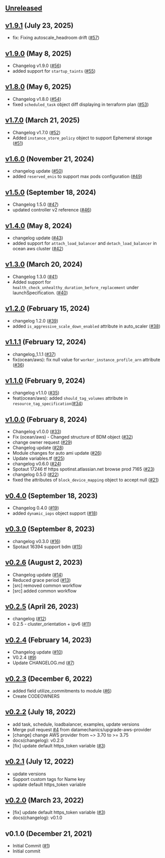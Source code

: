 <a name="unreleased"></a>
## [Unreleased]

  
  
<a name="v1.9.1"></a>
## [v1.9.1] (July 23, 2025)

  - fix: Fixing autoscale_headroom drift ([#57](https://github.com/spotinst/terraform-spotinst-ocean-aws-k8s/issues/57))
  
  
<a name="v1.9.0"></a>
## [v1.9.0] (May 8, 2025)

  - Changelog v1.9.0 ([#56](https://github.com/spotinst/terraform-spotinst-ocean-aws-k8s/issues/56))
  - added support for `startup_taints` ([#55](https://github.com/spotinst/terraform-spotinst-ocean-aws-k8s/issues/55))
  
  
<a name="v1.8.0"></a>
## [v1.8.0] (May 6, 2025)

  - Changelog v1.8.0 ([#54](https://github.com/spotinst/terraform-spotinst-ocean-aws-k8s/issues/54))
  - fixed `scheduled_task` object diff displaying in terraform plan ([#53](https://github.com/spotinst/terraform-spotinst-ocean-aws-k8s/issues/53))
  
  
<a name="v1.7.0"></a>
## [v1.7.0] (March 21, 2025)

  - Changelog v1.7.0 ([#52](https://github.com/spotinst/terraform-spotinst-ocean-aws-k8s/issues/52))
  - Added `instance_store_policy` object to support Ephemeral storage ([#51](https://github.com/spotinst/terraform-spotinst-ocean-aws-k8s/issues/51))
  
  
<a name="v1.6.0"></a>
## [v1.6.0] (November 21, 2024)

  - changelog update ([#50](https://github.com/spotinst/terraform-spotinst-ocean-aws-k8s/issues/50))
  - added `reserved_enis` to support max pods configuration ([#49](https://github.com/spotinst/terraform-spotinst-ocean-aws-k8s/issues/49))
  
  
<a name="v1.5.0"></a>
## [v1.5.0] (September 18, 2024)

  - Changelog 1.5.0 ([#47](https://github.com/spotinst/terraform-spotinst-ocean-aws-k8s/issues/47))
  - updated controller v2 reference ([#46](https://github.com/spotinst/terraform-spotinst-ocean-aws-k8s/issues/46))
  
  
<a name="v1.4.0"></a>
## [v1.4.0] (May 8, 2024)

  - changelog update ([#43](https://github.com/spotinst/terraform-spotinst-ocean-aws-k8s/issues/43))
  - added support for `attach_load_balancer` and `detach_load_balancer` in ocean aws cluster ([#42](https://github.com/spotinst/terraform-spotinst-ocean-aws-k8s/issues/42))
  
  
<a name="v1.3.0"></a>
## [v1.3.0] (March 20, 2024)

  - Changelog 1.3.0 ([#41](https://github.com/spotinst/terraform-spotinst-ocean-aws-k8s/issues/41))
  - Added support for `health_check_unhealthy_duration_before_replacement` under launchSpecification. ([#40](https://github.com/spotinst/terraform-spotinst-ocean-aws-k8s/issues/40))
  
  
<a name="v1.2.0"></a>
## [v1.2.0] (February 15, 2024)

  - changelog 1.2.0 ([#39](https://github.com/spotinst/terraform-spotinst-ocean-aws-k8s/issues/39))
  - added `is_aggressive_scale_down_enabled` attribute in auto_scaler ([#38](https://github.com/spotinst/terraform-spotinst-ocean-aws-k8s/issues/38))
  
  
<a name="v1.1.1"></a>
## [v1.1.1] (February 12, 2024)

  - changelog_1.1.1 ([#37](https://github.com/spotinst/terraform-spotinst-ocean-aws-k8s/issues/37))
  - fix(ocean/aws): fix null value for `worker_instance_profile_arn` attribute ([#36](https://github.com/spotinst/terraform-spotinst-ocean-aws-k8s/issues/36))
  
  
<a name="v1.1.0"></a>
## [v1.1.0] (February 9, 2024)

  - changelog v1.1.0 ([#35](https://github.com/spotinst/terraform-spotinst-ocean-aws-k8s/issues/35))
  - feat(ocean/aws): added `should_tag_volumes` attribute in `resource_tag_specification`([#34](https://github.com/spotinst/terraform-spotinst-ocean-aws-k8s/issues/34))
  
  
<a name="v1.0.0"></a>
## [v1.0.0] (February 8, 2024)

  - Changelog v1.0.0 ([#33](https://github.com/spotinst/terraform-spotinst-ocean-aws-k8s/issues/33))
  - Fix (ocean/aws) - Changed structure of BDM object ([#32](https://github.com/spotinst/terraform-spotinst-ocean-aws-k8s/issues/32))
  - change owner request ([#29](https://github.com/spotinst/terraform-spotinst-ocean-aws-k8s/issues/29))
  - Changelog update ([#28](https://github.com/spotinst/terraform-spotinst-ocean-aws-k8s/issues/28))
  - Module changes for auto ami update ([#26](https://github.com/spotinst/terraform-spotinst-ocean-aws-k8s/issues/26))
  - Update variables.tf ([#25](https://github.com/spotinst/terraform-spotinst-ocean-aws-k8s/issues/25))
  - changelog v0.6.0 ([#24](https://github.com/spotinst/terraform-spotinst-ocean-aws-k8s/issues/24))
  - Spotaut 17246 tf https spotinst.atlassian.net browse prod 7165 ([#23](https://github.com/spotinst/terraform-spotinst-ocean-aws-k8s/issues/23))
  - changelog 0.5.0 ([#22](https://github.com/spotinst/terraform-spotinst-ocean-aws-k8s/issues/22))
  - fixed the attributes of `block_device_mapping` object to accept null ([#21](https://github.com/spotinst/terraform-spotinst-ocean-aws-k8s/issues/21))
  
  
<a name="v0.4.0"></a>
## [v0.4.0] (September 18, 2023)

  - Changelog 0.4.0 ([#19](https://github.com/spotinst/terraform-spotinst-ocean-aws-k8s/issues/19))
  - added `dynamic_iops` object support ([#18](https://github.com/spotinst/terraform-spotinst-ocean-aws-k8s/issues/18))
  
  
<a name="v0.3.0"></a>
## [v0.3.0] (September 8, 2023)

  - changelog v0.3.0 ([#16](https://github.com/spotinst/terraform-spotinst-ocean-aws-k8s/issues/16))
  - Spotaut 16394 support bdm ([#15](https://github.com/spotinst/terraform-spotinst-ocean-aws-k8s/issues/15))
  
  
<a name="v0.2.6"></a>
## [v0.2.6] (August 2, 2023)

  - Changelog update ([#14](https://github.com/spotinst/terraform-spotinst-ocean-aws-k8s/issues/14))
  - Reduced grace period ([#13](https://github.com/spotinst/terraform-spotinst-ocean-aws-k8s/issues/13))
  - [src] removed common workflow
  - [src] added common workflow
  
  
<a name="v0.2.5"></a>
## [v0.2.5] (April 26, 2023)

  - changelog ([#12](https://github.com/spotinst/terraform-spotinst-ocean-aws-k8s/issues/12))
  - 0.2.5 - cluster_orientation + ipv6 ([#11](https://github.com/spotinst/terraform-spotinst-ocean-aws-k8s/issues/11))
  
  
<a name="v0.2.4"></a>
## [v0.2.4] (February 14, 2023)

  - Changelog update ([#10](https://github.com/spotinst/terraform-spotinst-ocean-aws-k8s/issues/10))
  - V0.2.4 ([#9](https://github.com/spotinst/terraform-spotinst-ocean-aws-k8s/issues/9))
  - Update CHANGELOG.md ([#7](https://github.com/spotinst/terraform-spotinst-ocean-aws-k8s/issues/7))
  
  
<a name="v0.2.3"></a>
## [v0.2.3] (December 6, 2022)

  - added field utilize_commitments to module ([#6](https://github.com/spotinst/terraform-spotinst-ocean-aws-k8s/issues/6))
  - Create CODEOWNERS
  
  
<a name="v0.2.2"></a>
## [v0.2.2] (July 18, 2022)

  - add task, schedule, loadbalancer, examples, update versions
  - Merge pull request [#4](https://github.com/spotinst/terraform-spotinst-ocean-aws-k8s/issues/4) from datamechanics/upgrade-aws-provider
  - [change] change AWS provider from ~> 3.70 to >= 3.75
  - docs(changelog): v0.2.0
  - [fix] update default https_token variable ([#3](https://github.com/spotinst/terraform-spotinst-ocean-aws-k8s/issues/3))
  
  
<a name="v0.2.1"></a>
## [v0.2.1] (July 12, 2022)

  - update versions
  - Support custom tags for Name key
  - update default https_token variable
  
  
<a name="v0.2.0"></a>
## [v0.2.0] (March 23, 2022)

  - [fix] update default https_token variable ([#3](https://github.com/spotinst/terraform-spotinst-ocean-aws-k8s/issues/3))
  - docs(changelog): v0.1.0
  
  
<a name="v0.1.0"></a>
## v0.1.0 (December 21, 2021)

  - Initial Commit ([#1](https://github.com/spotinst/terraform-spotinst-ocean-aws-k8s/issues/1))
  - Initial commit
  
  
[Unreleased]: https://github.com/spotinst/terraform-spotinst-ocean-aws-k8s/compare/v1.9.1...HEAD
[v1.9.1]: https://github.com/spotinst/terraform-spotinst-ocean-aws-k8s/compare/v1.9.0...v1.9.1
[v1.9.0]: https://github.com/spotinst/terraform-spotinst-ocean-aws-k8s/compare/v1.8.0...v1.9.0
[v1.8.0]: https://github.com/spotinst/terraform-spotinst-ocean-aws-k8s/compare/v1.7.0...v1.8.0
[v1.7.0]: https://github.com/spotinst/terraform-spotinst-ocean-aws-k8s/compare/v1.6.0...v1.7.0
[v1.6.0]: https://github.com/spotinst/terraform-spotinst-ocean-aws-k8s/compare/v1.5.0...v1.6.0
[v1.5.0]: https://github.com/spotinst/terraform-spotinst-ocean-aws-k8s/compare/v1.4.0...v1.5.0
[v1.4.0]: https://github.com/spotinst/terraform-spotinst-ocean-aws-k8s/compare/v1.3.0...v1.4.0
[v1.3.0]: https://github.com/spotinst/terraform-spotinst-ocean-aws-k8s/compare/v1.2.0...v1.3.0
[v1.2.0]: https://github.com/spotinst/terraform-spotinst-ocean-aws-k8s/compare/v1.1.1...v1.2.0
[v1.1.1]: https://github.com/spotinst/terraform-spotinst-ocean-aws-k8s/compare/v1.1.0...v1.1.1
[v1.1.0]: https://github.com/spotinst/terraform-spotinst-ocean-aws-k8s/compare/v1.0.0...v1.1.0
[v1.0.0]: https://github.com/spotinst/terraform-spotinst-ocean-aws-k8s/compare/v0.4.0...v1.0.0
[v0.4.0]: https://github.com/spotinst/terraform-spotinst-ocean-aws-k8s/compare/v0.3.0...v0.4.0
[v0.3.0]: https://github.com/spotinst/terraform-spotinst-ocean-aws-k8s/compare/v0.2.6...v0.3.0
[v0.2.6]: https://github.com/spotinst/terraform-spotinst-ocean-aws-k8s/compare/v0.2.5...v0.2.6
[v0.2.5]: https://github.com/spotinst/terraform-spotinst-ocean-aws-k8s/compare/v0.2.4...v0.2.5
[v0.2.4]: https://github.com/spotinst/terraform-spotinst-ocean-aws-k8s/compare/v0.2.3...v0.2.4
[v0.2.3]: https://github.com/spotinst/terraform-spotinst-ocean-aws-k8s/compare/v0.2.2...v0.2.3
[v0.2.2]: https://github.com/spotinst/terraform-spotinst-ocean-aws-k8s/compare/v0.2.1...v0.2.2
[v0.2.1]: https://github.com/spotinst/terraform-spotinst-ocean-aws-k8s/compare/v0.2.0...v0.2.1
[v0.2.0]: https://github.com/spotinst/terraform-spotinst-ocean-aws-k8s/compare/v0.1.0...v0.2.0
